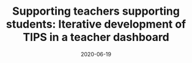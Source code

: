 ---
title: "Supporting teachers supporting students: Iterative development of TIPS in a teacher dashboard"
collection: publications
permalink: /publication/2020-ICLS
excerpt: 'This text is left as an optional excerpt.'
date: 2020-06-19
venue: 'International Conference of the Learning Sciences'
paperurl: 'http://aadair3.github.io/files/papers/2020-ICLS.pdf'
link: 'https://repository.isls.org//handle/1/6434'
citation: 'Adair, A., Dickler, R., & Gobert, J. (2020). Supporting teachers supporting students: Iterative development of TIPS in a teacher dashboard. In M. Gresalfi & I. S. Horn (Eds.), <i>14th International Conference of the Learning Sciences, Volume 3</i> (pp. 1769-1770). International Society of the Learning Sciences.'
---